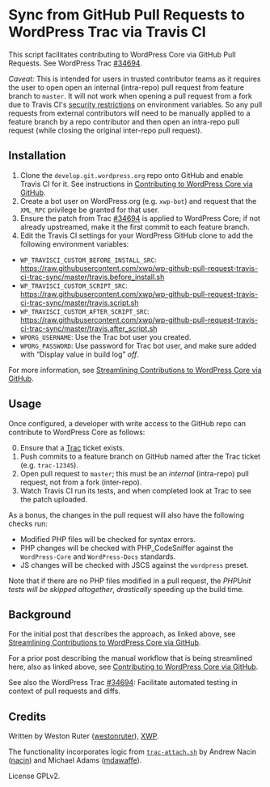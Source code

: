 # Sync from GitHub Pull Requests to WordPress Trac via Travis CI

This script facilitates contributing to WordPress Core via GitHub Pull Requests. See WordPress Trac [#34694](https://core.trac.wordpress.org/ticket/34694).

_Caveat:_ This is intended for users in trusted contributor teams as it requires the user
to open open an internal (intra-repo) pull request from feature branch to `master`.
It will not work when opening a pull request from a fork due to Travis CI's [security restrictions](https://docs.travis-ci.com/user/pull-requests#Security-Restrictions-when-testing-Pull-Requests)
on environment variables. So any pull requests from external contributors will
need to be manually applied to a feature branch by a repo contributor and then
open an intra-repo pull request (while closing the original inter-repo pull request).

## Installation

1. Clone the `develop.git.wordpress.org` repo onto GitHub and enable Travis CI for it. See instructions in [Contributing to WordPress Core via GitHub](https://make.xwp.co/2015/10/29/contributing-to-wordpress-core-via-github/).
2. Create a bot user on WordPress.org (e.g. `xwp-bot`) and request that the `XML_RPC` privilege be granted for that user.
3. Ensure the patch from Trac [#34694](https://core.trac.wordpress.org/ticket/34694) is applied to WordPress Core; if not already upstreamed, make it the first commit to each feature branch.
4. Edit the Travis CI settings for your WordPress GitHub clone to add the following environment variables:
 * `WP_TRAVISCI_CUSTOM_BEFORE_INSTALL_SRC`: https://raw.githubusercontent.com/xwp/wp-github-pull-request-travis-ci-trac-sync/master/travis.before_install.sh
 * `WP_TRAVISCI_CUSTOM_SCRIPT_SRC`: https://raw.githubusercontent.com/xwp/wp-github-pull-request-travis-ci-trac-sync/master/travis.script.sh
 * `WP_TRAVISCI_CUSTOM_AFTER_SCRIPT_SRC`: https://raw.githubusercontent.com/xwp/wp-github-pull-request-travis-ci-trac-sync/master/travis.after_script.sh
 * `WPORG_USERNAME`: Use the Trac bot user you created.
 * `WPORG_PASSWORD`: Use password for Trac bot user, and make sure added with “Display value in build log” _off_.

For more information, see [Streamlining Contributions to WordPress Core via GitHub](https://make.xwp.co/2015/12/05/streamlining-contributions-to-wordpress-core-via-github/).

## Usage

Once configured, a developer with write access to the GitHub repo can contribute to WordPress Core as follows:

0. Ensure that a [Trac](https://core.trac.wordpress.org/) ticket exists.
1. Push commits to a feature branch on GitHub named after the Trac ticket (e.g. `trac-12345`).
2. Open pull request to `master`; this must be an _internal_ (intra-repo) pull request, not from a fork (inter-repo).
3. Watch Travis CI run its tests, and when completed look at Trac to see the patch uploaded.

As a bonus, the changes in the pull request will also have the following checks run:

* Modified PHP files will be checked for syntax errors.
* PHP changes will be checked with PHP_CodeSniffer against the `WordPress-Core` and `WordPress-Docs` standards.
* JS changes will be checked with JSCS against the `wordpress` preset.

Note that if there are no PHP files modified in a pull request, the *PHPUnit tests will be skipped altogether*, _drastically_ speeding up the build time.

## Background

For the initial post that describes the approach, as linked above, see [Streamlining Contributions to WordPress Core via GitHub](https://make.xwp.co/2015/12/05/streamlining-contributions-to-wordpress-core-via-github/).

For a prior post describing the manual workflow that is being streamlined here, also as linked above, see [Contributing to WordPress Core via GitHub](https://make.xwp.co/2015/10/29/contributing-to-wordpress-core-via-github/).

See also the WordPress Trac [#34694](https://core.trac.wordpress.org/ticket/34694): Facilitate automated testing in context of pull requests and diffs.

## Credits

Written by Weston Ruter ([westonruter](https://profiles.wordpress.org/westonruter)), [XWP](https://xwp.co/).

The functionality incorporates logic from [`trac-attach.sh`](https://gist.github.com/nacin/4758127) by Andrew Nacin ([nacin](https://profiles.wordpress.org/nacin)) and Michael Adams ([mdawaffe](https://profiles.wordpress.org/mdawaffe/)).

License GPLv2.
